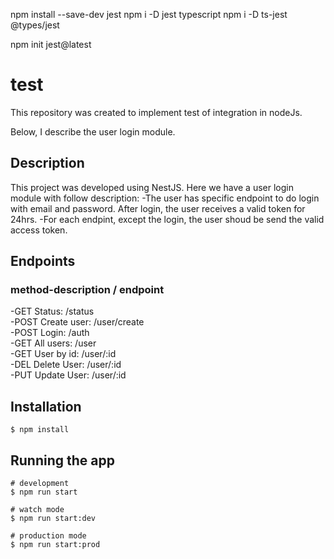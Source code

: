 npm install --save-dev jest
npm i -D jest typescript
npm i -D ts-jest @types/jest

npm init jest@latest

# test
This repository was created to implement test of integration in nodeJs.


Below, I describe the user login module.

## Description
This project was developed using NestJS. Here we have a user login module with follow description:
-The user has specific endpoint to do login with email and password. After login, the user receives a valid token for 24hrs.
-For each endpint, except the login, the user shoud be send the valid access token.

## Endpoints
### method-description / endpoint  
-GET Status: /status  
-POST Create user: /user/create  
-POST Login: /auth  
-GET All users: /user  
-GET User by id: /user/:id  
-DEL Delete User: /user/:id  
-PUT Update User: /user/:id  


## Installation
```terminal
$ npm install
```

## Running the app
```terminal
# development
$ npm run start

# watch mode
$ npm run start:dev

# production mode
$ npm run start:prod
```
